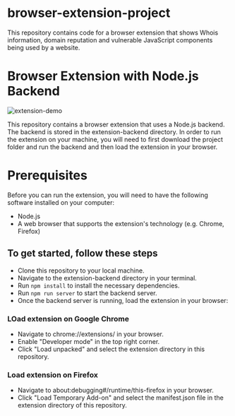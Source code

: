 # browser-extension-project
This repository contains code for a browser extension that shows Whois information, domain reputation and vulnerable JavaScript components being used by a website.

# Browser Extension with Node.js Backend

![extension-demo](./images/demo.png)

This repository contains a browser extension that uses a Node.js backend. The backend is stored in the extension-backend directory. In order to run the extension on your machine, you will need to first download the project folder and run the backend and then load the extension in your browser.

# Prerequisites

Before you can run the extension, you will need to have the following software installed on your computer:

- Node.js
- A web browser that supports the extension's technology (e.g. Chrome, Firefox)

## To get started, follow these steps

- Clone this repository to your local machine.
- Navigate to the extension-backend directory in your terminal.
- Run `npm install` to install the necessary dependencies.
- Run `npm run server` to start the backend server.
- Once the backend server is running, load the extension in your browser:

### LOad extension on Google Chrome

- Navigate to chrome://extensions/ in your browser.
- Enable "Developer mode" in the top right corner.
- Click "Load unpacked" and select the extension directory in this repository.

### Load extension on Firefox

- Navigate to about:debugging#/runtime/this-firefox in your browser.
- Click "Load Temporary Add-on" and select the manifest.json file in the extension directory of this repository.
